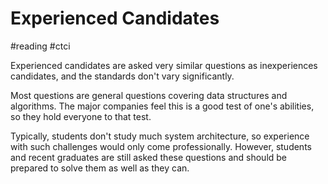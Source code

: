 # Experienced Candidates
#reading #ctci 

Experienced candidates are asked very similar questions as inexperiences candidates, and the standards don't vary significantly.

Most questions are general questions covering data structures and algorithms. The major companies feel this is a good test of one's abilities, so they hold everyone to that test.

Typically, students don't study much system architecture, so experience with such challenges would only come professionally. However, students and recent graduates are still asked these questions and should be prepared to solve them as well as they can.